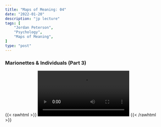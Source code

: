 ```yaml
---
title: "Maps of Meaning: 04"
date: "2022-01-20"
description: "jp lecture"
tags: [
    "Jordan Peterson",
    "Psychology",
    "Maps of Meaning",
]
type: "post"
---
```


### Marionettes & Individuals (Part 3)

{{< rawhtml >}}
    <video width="auto" height="auto" controls>
        <source src="https://lectures.dev00ps.com/maps-of-meaning/2017%20Maps%20of%20Meaning%2004%20Marionettes%20and%20Individuals%20%28Part%203%29.mp4" type="video/mp4"> 
    </video>
{{< /rawhtml >}}